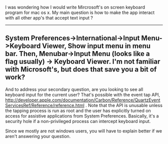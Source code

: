 I was wondering how I would write Mircrosoft's on screen keyboard program for mac os x.
My main question is how to make the app interact with all other app's that accept text input ?

----
System Preferences->International->Input Menu->Keyboard Viewer, Show input menu in menu bar.
Then, Menubar->Input Menu (looks like a flag usually) -> Keyboard Viewer.
I'm not familiar with Microsoft's, but does that save you a bit of work?
----
And to address your secondary question, are you looking to see all keyboard input for the current user?  That's possible with the event tap API, http://developer.apple.com/documentation/Carbon/Reference/QuartzEventServicesRef/Reference/reference.html .  Note that the API is unusable unless the tapping process is run as root and the user has explicitly turned on access for assistive applications from System Preferences.  Basically, it's a security hole if a non-privileged process can intercept keyboard input.

Since we mostly are not windows users, you will have to explain better if we aren't answering your question.
